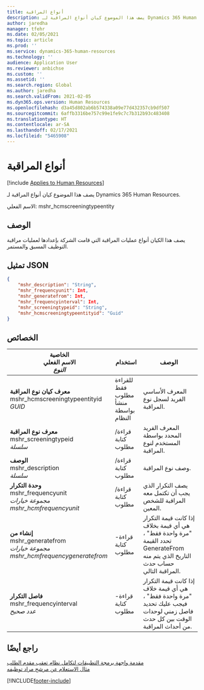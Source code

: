 ```yaml
---
title: أنواع المراقبة
description: يصف هذا الموضوع كيان أنواع المراقبة لـ Dynamics 365 Human Resources.
author: jaredha
manager: tfehr
ms.date: 02/05/2021
ms.topic: article
ms.prod: ''
ms.service: dynamics-365-human-resources
ms.technology: ''
audience: Application User
ms.reviewer: anbichse
ms.custom: ''
ms.assetid: ''
ms.search.region: Global
ms.author: jaredha
ms.search.validFrom: 2021-02-05
ms.dyn365.ops.version: Human Resources
ms.openlocfilehash: d3a45d802ab6b574338a09e77d432357cb9df507
ms.sourcegitcommit: 6affb3316be757c99e1fe9c7c7b312b93c483408
ms.translationtype: HT
ms.contentlocale: ar-SA
ms.lasthandoff: 02/17/2021
ms.locfileid: "5465908"
---
```

# <a name="screening-types"></a>أنواع المراقبة

[!include [Applies to Human Resources](../includes/applies-to-hr.md)]

يصف هذا الموضوع كيان أنواع المراقبة لـ Dynamics 365 Human Resources.

الاسم الفعلي: mshr_hcmscreeningtypeentity

## <a name="description"></a>الوصف

يصف هذا الكيان أنواع عمليات المراقبة التي قامت الشركة بإعدادها لعمليات مراقبة التوظيف المسبق والمستمر.

## <a name="json-representation"></a>تمثيل JSON

```json
{
    "mshr_description": "String",
    "mshr_frequencyunit": Int,
    "mshr_generatefrom": Int,
    "mshr_frequencyinterval": Int,
    "mshr_screeningtypeid": "String",
    "mshr_hcmscreeningtypeentityid": "Guid"
}
```

## <a name="properties"></a>الخصائص

| الخاصية<br>**الاسم الفعلي**<br>**_النوع_** | استخدام | الوصف |
| --- | --- | --- |
| **معرف كيان نوع المراقبة**<br>mshr_hcmscreeningtypeentityid<br>*GUID* | للقراءة فقط<br>مطلوب<br>منشأ بواسطة النظام | المعرف الأساسي الفريد لسجل نوع المراقبة. |
| **معرف نوع المراقبة**<br>mshr_screeningtypeid<br>*سلسلة* | قراءة/كتابة<br>مطلوب | المعرف الفريد المحدد بواسطة المستخدم لنوع المراقبة. |
| **‏‏الوصف**<br>mshr_description<br>*سلسلة* | قراءة/كتابة<br>مطلوب | وصف نوع المراقبة. |
| **وحدة التكرار**<br>mshr_frequencyunit<br>*مجموعة خيارات mshr_hcmfrequencyunit* | قراءة/كتابة<br>مطلوب | يصف التكرار الذي يجب أن تكتمل معه المراقبة للشخص المعين. |
| **إنشاء من**<br>mshr_generatefrom<br>*مجموعة خيارات mshr_hcmfrequencygeneratefrom* | قراءة-كتابة<br>مطلوب | إذا كانت قيمة التكرار هي أي قيمة بخلاف "مرة واحدة فقط" ، تحدد القيمة GenerateFrom التاريخ الذي يتم منه حساب حدث المراقبة التالي. |
| **فاصل التكرار**<br>mshr_frequencyinterval<br>*عدد صحيح* | قراءة-كتابة<br>مطلوب | إذا كانت قيمة التكرار هي أي قيمة خلاف "مرة واحدة فقط" ، فيجب عليك تحديد فاصل زمني لوحدات الوقت بين كل حدث من أحداث المراقبة. |

## <a name="see-also"></a>راجع أيضًا

[مقدمة واجهة برمجة التطبيقات لتكامل نظام تعقب مقدم الطلب](hr-admin-integration-ats-api-introduction.md)<br>
[مثال الاستعلام عن مرشح مراد توظيفه](hr-admin-integration-ats-api-candidate-to-hire-example-query.md)


[!INCLUDE[footer-include](../includes/footer-banner.md)]